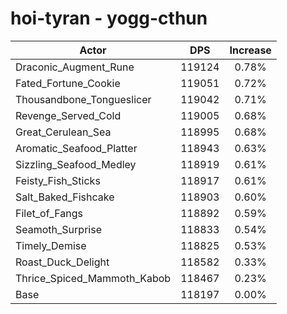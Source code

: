 # hoi-tyran - yogg-cthun
| Actor | DPS | Increase |
|---|:---:|:---:|
|Draconic_Augment_Rune|119124|0.78%|
|Fated_Fortune_Cookie|119051|0.72%|
|Thousandbone_Tongueslicer|119042|0.71%|
|Revenge_Served_Cold|119005|0.68%|
|Great_Cerulean_Sea|118995|0.68%|
|Aromatic_Seafood_Platter|118943|0.63%|
|Sizzling_Seafood_Medley|118919|0.61%|
|Feisty_Fish_Sticks|118917|0.61%|
|Salt_Baked_Fishcake|118903|0.60%|
|Filet_of_Fangs|118892|0.59%|
|Seamoth_Surprise|118833|0.54%|
|Timely_Demise|118825|0.53%|
|Roast_Duck_Delight|118582|0.33%|
|Thrice_Spiced_Mammoth_Kabob|118467|0.23%|
|Base|118197|0.00%|
